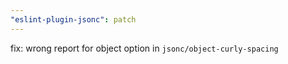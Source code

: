 ```yaml
---
"eslint-plugin-jsonc": patch
---
```


fix: wrong report for object option in `jsonc/object-curly-spacing`
